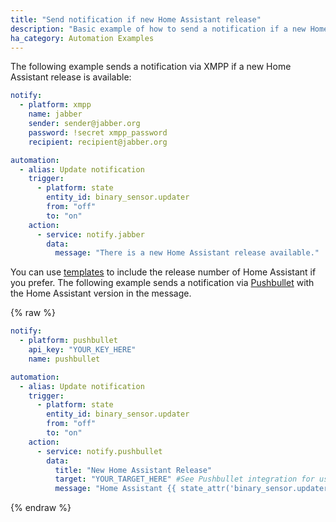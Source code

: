 ```yaml
---
title: "Send notification if new Home Assistant release"
description: "Basic example of how to send a notification if a new Home Assistant release is available"
ha_category: Automation Examples
---
```


The following example sends a notification via XMPP if a new Home Assistant release is available:

```yaml
notify:
  - platform: xmpp
    name: jabber
    sender: sender@jabber.org
    password: !secret xmpp_password
    recipient: recipient@jabber.org

automation:
  - alias: Update notification
    trigger:
      - platform: state
        entity_id: binary_sensor.updater
        from: "off"
        to: "on"
    action:
      - service: notify.jabber
        data:
          message: "There is a new Home Assistant release available."
```

You can use [templates](/topics/templating/) to include the release number of Home Assistant if you prefer. The following example sends a notification via [Pushbullet](/integrations/pushbullet) with the Home Assistant version in the message.

{% raw %}

```yaml
notify:
  - platform: pushbullet
    api_key: "YOUR_KEY_HERE"
    name: pushbullet

automation:
  - alias: Update notification
    trigger:
      - platform: state
        entity_id: binary_sensor.updater
        from: "off"
        to: "on"
    action:
      - service: notify.pushbullet
        data: 
          title: "New Home Assistant Release"
          target: "YOUR_TARGET_HERE" #See Pushbullet integration for usage
          message: "Home Assistant {{ state_attr('binary_sensor.updater', 'newest_version') }} is now available."
```

{% endraw %}
